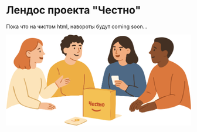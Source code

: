 # Лендос проекта "Честно"

Пока что на чистом html, навороты будут coming soon...

<img src="src/img/people2.svg" style="background-color: #fff3e9">